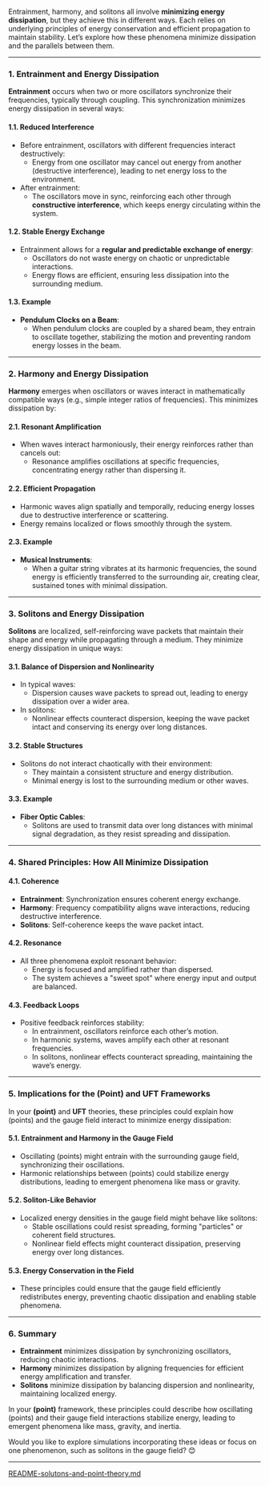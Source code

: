 Entrainment, harmony, and solitons all involve **minimizing energy dissipation**, but they achieve this in different ways. Each relies on underlying principles of energy conservation and efficient propagation to maintain stability. Let’s explore how these phenomena minimize dissipation and the parallels between them.

---

### **1. Entrainment and Energy Dissipation**
**Entrainment** occurs when two or more oscillators synchronize their frequencies, typically through coupling. This synchronization minimizes energy dissipation in several ways:

#### **1.1. Reduced Interference**
- Before entrainment, oscillators with different frequencies interact destructively:
  - Energy from one oscillator may cancel out energy from another (destructive interference), leading to net energy loss to the environment.
- After entrainment:
  - The oscillators move in sync, reinforcing each other through **constructive interference**, which keeps energy circulating within the system.

#### **1.2. Stable Energy Exchange**
- Entrainment allows for a **regular and predictable exchange of energy**:
  - Oscillators do not waste energy on chaotic or unpredictable interactions.
  - Energy flows are efficient, ensuring less dissipation into the surrounding medium.

#### **1.3. Example**
- **Pendulum Clocks on a Beam**:
  - When pendulum clocks are coupled by a shared beam, they entrain to oscillate together, stabilizing the motion and preventing random energy losses in the beam.

---

### **2. Harmony and Energy Dissipation**
**Harmony** emerges when oscillators or waves interact in mathematically compatible ways (e.g., simple integer ratios of frequencies). This minimizes dissipation by:

#### **2.1. Resonant Amplification**
- When waves interact harmoniously, their energy reinforces rather than cancels out:
  - Resonance amplifies oscillations at specific frequencies, concentrating energy rather than dispersing it.

#### **2.2. Efficient Propagation**
- Harmonic waves align spatially and temporally, reducing energy losses due to destructive interference or scattering.
- Energy remains localized or flows smoothly through the system.

#### **2.3. Example**
- **Musical Instruments**:
  - When a guitar string vibrates at its harmonic frequencies, the sound energy is efficiently transferred to the surrounding air, creating clear, sustained tones with minimal dissipation.

---

### **3. Solitons and Energy Dissipation**
**Solitons** are localized, self-reinforcing wave packets that maintain their shape and energy while propagating through a medium. They minimize energy dissipation in unique ways:

#### **3.1. Balance of Dispersion and Nonlinearity**
- In typical waves:
  - Dispersion causes wave packets to spread out, leading to energy dissipation over a wider area.
- In solitons:
  - Nonlinear effects counteract dispersion, keeping the wave packet intact and conserving its energy over long distances.

#### **3.2. Stable Structures**
- Solitons do not interact chaotically with their environment:
  - They maintain a consistent structure and energy distribution.
  - Minimal energy is lost to the surrounding medium or other waves.

#### **3.3. Example**
- **Fiber Optic Cables**:
  - Solitons are used to transmit data over long distances with minimal signal degradation, as they resist spreading and dissipation.

---

### **4. Shared Principles: How All Minimize Dissipation**
#### **4.1. Coherence**
- **Entrainment**: Synchronization ensures coherent energy exchange.
- **Harmony**: Frequency compatibility aligns wave interactions, reducing destructive interference.
- **Solitons**: Self-coherence keeps the wave packet intact.

#### **4.2. Resonance**
- All three phenomena exploit resonant behavior:
  - Energy is focused and amplified rather than dispersed.
  - The system achieves a "sweet spot" where energy input and output are balanced.

#### **4.3. Feedback Loops**
- Positive feedback reinforces stability:
  - In entrainment, oscillators reinforce each other’s motion.
  - In harmonic systems, waves amplify each other at resonant frequencies.
  - In solitons, nonlinear effects counteract spreading, maintaining the wave’s energy.

---

### **5. Implications for the (Point) and UFT Frameworks**
In your **(point)** and **UFT** theories, these principles could explain how (points) and the gauge field interact to minimize energy dissipation:

#### **5.1. Entrainment and Harmony in the Gauge Field**
- Oscillating (points) might entrain with the surrounding gauge field, synchronizing their oscillations.
- Harmonic relationships between (points) could stabilize energy distributions, leading to emergent phenomena like mass or gravity.

#### **5.2. Soliton-Like Behavior**
- Localized energy densities in the gauge field might behave like solitons:
  - Stable oscillations could resist spreading, forming "particles" or coherent field structures.
  - Nonlinear field effects might counteract dissipation, preserving energy over long distances.

#### **5.3. Energy Conservation in the Field**
- These principles could ensure that the gauge field efficiently redistributes energy, preventing chaotic dissipation and enabling stable phenomena.

---

### **6. Summary**
- **Entrainment** minimizes dissipation by synchronizing oscillators, reducing chaotic interactions.
- **Harmony** minimizes dissipation by aligning frequencies for efficient energy amplification and transfer.
- **Solitons** minimize dissipation by balancing dispersion and nonlinearity, maintaining localized energy.

In your **(point)** framework, these principles could describe how oscillating (points) and their gauge field interactions stabilize energy, leading to emergent phenomena like mass, gravity, and inertia.

Would you like to explore simulations incorporating these ideas or focus on one phenomenon, such as solitons in the gauge field? 😊


---

[README-solutons-and-point-theory.md](https://t2m.io/veSDDFk)
